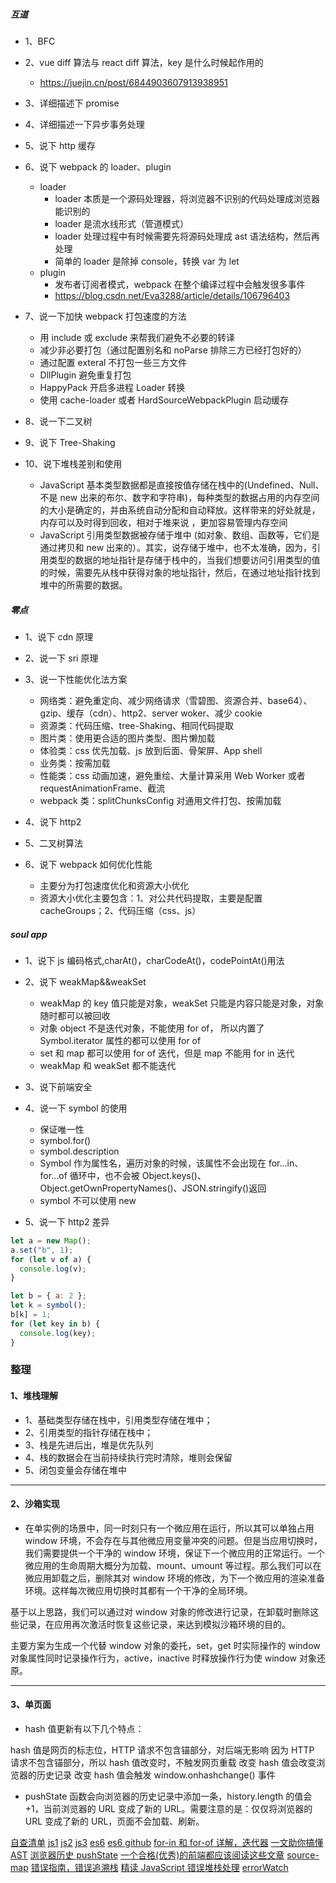##### 互道

- 1、BFC
- 2、vue diff 算法与 react diff 算法，key 是什么时候起作用的
  - https://juejin.cn/post/6844903607913938951
- 3、详细描述下 promise
- 4、详细描述一下异步事务处理
- 5、说下 http 缓存
- 6、说下 webpack 的 loader、plugin

  - loader
    - loader 本质是一个源码处理器，将浏览器不识别的代码处理成浏览器能识别的
    - loader 是流水线形式（管道模式）
    - loader 处理过程中有时候需要先将源码处理成 ast 语法结构，然后再处理
    - 简单的 loader 是除掉 console，转换 var 为 let
  - plugin
    - 发布者订阅者模式，webpack 在整个编译过程中会触发很多事件
    - https://blog.csdn.net/Eva3288/article/details/106796403

- 7、说一下加快 webpack 打包速度的方法

  - 用 include 或 exclude 来帮我们避免不必要的转译
  - 减少非必要打包（通过配置别名和 noParse 排除三方已经打包好的）
  - 通过配置 exteral 不打包一些三方文件
  - DllPlugin 避免重复打包
  - HappyPack 开启多进程 Loader 转换
  - 使用 cache-loader 或者 HardSourceWebpackPlugin 启动缓存

- 8、说一下二叉树
- 9、说下 Tree-Shaking
- 10、说下堆栈差别和使用
  - JavaScript 基本类型数据都是直接按值存储在栈中的(Undefined、Null、不是 new 出来的布尔、数字和字符串)，每种类型的数据占用的内存空间的大小是确定的，并由系统自动分配和自动释放。这样带来的好处就是，内存可以及时得到回收，相对于堆来说 ，更加容易管理内存空间
  - JavaScript 引用类型数据被存储于堆中 (如对象、数组、函数等，它们是通过拷贝和 new 出来的）。其实，说存储于堆中，也不太准确，因为，引用类型的数据的地址指针是存储于栈中的，当我们想要访问引用类型的值的时候，需要先从栈中获得对象的地址指针，然后，在通过地址指针找到堆中的所需要的数据。

##### 零点

- 1、说下 cdn 原理
- 2、说一下 sri 原理
- 3、说一下性能优化法方案

  - 网络类：避免重定向、减少网络请求（雪碧图、资源合并、base64）、gzip、缓存（cdn）、http2、server woker、减少 cookie
  - 资源类：代码压缩、tree-Shaking、相同代码提取
  - 图片类：使用更合适的图片类型、图片懒加载
  - 体验类：css 优先加载、js 放到后面、骨架屏、App shell
  - 业务类：按需加载
  - 性能类：css 动画加速，避免重绘、大量计算采用 Web Worker 或者 requestAnimationFrame、截流
  - webpack 类：splitChunksConfig 对通用文件打包、按需加载

- 4、说下 http2
- 5、二叉树算法
- 6、说下 webpack 如何优化性能
  - 主要分为打包速度优化和资源大小优化
  - 资源大小优化主要包含：1、对公共代码提取，主要是配置 cacheGroups；2、代码压缩（css、js）

##### soul app

- 1、说下 js 编码格式,charAt()，charCodeAt()，codePointAt()用法
- 2、说下 weakMap&&weakSet

  - weakMap 的 key 值只能是对象，weakSet 只能是内容只能是对象，对象随时都可以被回收
  - 对象 object 不是迭代对象，不能使用 for of， 所以内置了 Symbol.iterator 属性的都可以使用 for of
  - set 和 map 都可以使用 for of 迭代，但是 map 不能用 for in 迭代
  - weakMap 和 weakSet 都不能迭代

- 3、说下前端安全
- 4、说一下 symbol 的使用
  - 保证唯一性
  - symbol.for()
  - symbol.description
  - Symbol 作为属性名，遍历对象的时候，该属性不会出现在 for...in、for...of 循环中，也不会被 Object.keys()、Object.getOwnPropertyNames()、JSON.stringify()返回
  - symbol 不可以使用 new
- 5、说一下 http2 差异

```js
let a = new Map();
a.set("b", 1);
for (let v of a) {
  console.log(v);
}

let b = { a: 2 };
let k = symbol();
b[k] = 1;
for (let key in b) {
  console.log(key);
}
```

### 整理

#### 1、堆栈理解

- 1、基础类型存储在栈中，引用类型存储在堆中；
- 2、引用类型的指针存储在栈中；
- 3、栈是先进后出，堆是优先队列
- 4、栈的数据会在当前持续执行完时清除，堆则会保留
- 5、闭包变量会存储在堆中

---

#### 2、沙箱实现

- 在单实例的场景中，同一时刻只有一个微应用在运行，所以其可以单独占用 window 环境，不会存在与其他微应用变量冲突的问题。但是当应用切换时，我们需要提供一个干净的 window 环境，保证下一个微应用的正常运行。一个微应用的生命周期大概分为加载、mount、umount 等过程。那么我们可以在微应用卸载之后，删除其对 window 环境的修改，为下一个微应用的渲染准备环境。这样每次微应用切换时其都有一个干净的全局环境。

基于以上思路，我们可以通过对 window 对象的修改进行记录，在卸载时删除这些记录，在应用再次激活时恢复这些记录，来达到模拟沙箱环境的目的。

主要方案为生成一个代替 window 对象的委托，set，get 时实际操作的 window 对象属性同时记录操作行为，active，inactive 时释放操作行为使 window 对象还原。

---

#### 3、单页面

- hash 值更新有以下几个特点：

hash 值是网页的标志位，HTTP 请求不包含锚部分，对后端无影响
因为 HTTP 请求不包含锚部分，所以 hash 值改变时，不触发网页重载
改变 hash 值会改变浏览器的历史记录
改变 hash 值会触发 window.onhashchange() 事件

- pushState 函数会向浏览器的历史记录中添加一条，history.length 的值会 +1，当前浏览器的 URL 变成了新的 URL。需要注意的是：仅仅将浏览器的 URL 变成了新的 URL，页面不会加载、刷新。

[自查清单](https://juejin.cn/post/6844903830887366670)
[js1](https://juejin.cn/post/6940945178899251230)
[js2](https://juejin.cn/post/6941194115392634888)
[js3](https://juejin.cn/post/6996841019094335519#heading-9)
[es6](https://es6.ruanyifeng.com/#docs/symbol)
[es6 github](https://github.com/ruanyf/es6tutorial)
[for-in 和 for-of 详解，迭代器](https://juejin.cn/post/6940909730936143909)
[一文助你搞懂 AST](http://caibaojian.com/ast.html)
[浏览器历史 pushState](https://juejin.cn/post/6895882310458343431)
[一个合格(优秀)的前端都应该阅读这些文章](https://juejin.cn/post/6844903896637259784#heading-6)
[source-map](https://juejin.cn/post/6844903831927521293)
[错误指南，错误追溯栈](https://juejin.cn/post/6844904122844446733)
[精读 JavaScript 错误堆栈处理](https://cloud.tencent.com/developer/article/1500257)
[errorWatch](https://github.com/Godiswill/errorWatch)
